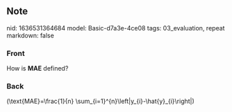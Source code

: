 ## Note
nid: 1636531364684
model: Basic-d7a3e-4ce08
tags: 03_evaluation, repeat
markdown: false

### Front
How is <b>MAE</b> defined?

### Back
\(\text{MAE}=\frac{1}{n} \sum_{i=1}^{n}\left|y_{i}-\hat{y}_{i}\right|\)

